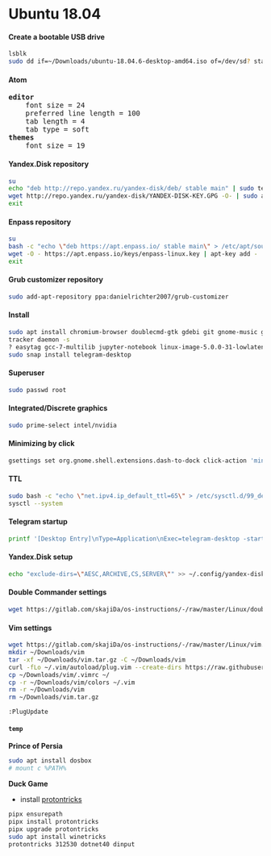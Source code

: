 # Ubuntu 18.04

#### Create a bootable USB drive

```bash
lsblk
sudo dd if=~/Downloads/ubuntu-18.04.6-desktop-amd64.iso of=/dev/sd? status=progress oflag=sync bs=16M
```

<!-- #### Settings -->

<!-- #### Tweaks -->

#### Atom

<pre>
<b>editor</b>
    font size = 24
    preferred line length = 100
    tab length = 4
    tab type = soft
<b>themes</b>
    font size = 19
</pre>

<!-- #### Remove -->

#### Yandex.Disk repository

```bash
su
echo "deb http://repo.yandex.ru/yandex-disk/deb/ stable main" | sudo tee -a /etc/apt/sources.list.d/yandex-disk.list > /dev/null
wget http://repo.yandex.ru/yandex-disk/YANDEX-DISK-KEY.GPG -O- | sudo apt-key add -
exit
```

#### Enpass repository

```bash
su
bash -c "echo \"deb https://apt.enpass.io/ stable main\" > /etc/apt/sources.list.d/enpass.list"
wget -O - https://apt.enpass.io/keys/enpass-linux.key | apt-key add -
exit
```

#### Grub customizer repository
```bash
sudo add-apt-repository ppa:danielrichter2007/grub-customizer
```

#### Install

```bash
sudo apt install chromium-browser doublecmd-gtk gdebi git gnome-music gnome-tweaks gnome-weather grub-customizer inxi neofetch pinta shotwell soundconverter transmission valgrind vim vlc
tracker daemon -s
? easytag gcc-7-multilib jupyter-notebook linux-image-5.0.0-31-lowlatency mediainfo nasm sensors soundconverter
sudo snap install telegram-desktop
```

#### Superuser

```bash
sudo passwd root
```

#### Integrated/Discrete graphics

```bash
sudo prime-select intel/nvidia
```

#### Minimizing by click

```bash
gsettings set org.gnome.shell.extensions.dash-to-dock click-action 'minimize'
```

#### TTL

```bash
sudo bash -c "echo \"net.ipv4.ip_default_ttl=65\" > /etc/sysctl.d/99_default_ttl.conf"
sysctl --system
```

#### Telegram startup

```bash
printf '[Desktop Entry]\nType=Application\nExec=telegram-desktop -startintray\nHidden=false\nNoDisplay=false\nX-GNOME-Autostart-enabled=true\nName[en_US]=Telegram Desktop\nName=Telegram Desktop\nComment[en_US]=Messanger\nComment=Messanger\n' > ~/.config/autostart/telegram-desktop.desktop
```

#### Yandex.Disk setup

```bash
echo "exclude-dirs=\"AESC,ARCHIVE,CS,SERVER\"" >> ~/.config/yandex-disk/config.cfg
```

#### Double Commander settings

```bash
wget https://gitlab.com/skajiDa/os-instructions/-/raw/master/Linux/doublecmd.xml -O ~/.config/doublecmd/doublecmd.xml
```

#### Vim settings

```bash
wget https://gitlab.com/skajiDa/os-instructions/-/raw/master/Linux/vim.tar.gz -O ~/Downloads/vim.tar.gz
mkdir ~/Downloads/vim
tar -xf ~/Downloads/vim.tar.gz -C ~/Downloads/vim
curl -fLo ~/.vim/autoload/plug.vim --create-dirs https://raw.githubusercontent.com/junegunn/vim-plug/master/plug.vim
cp ~/Downloads/vim/.vimrc ~/
cp -r ~/Downloads/vim/colors ~/.vim
rm -r ~/Downloads/vim
rm ~/Downloads/vim.tar.gz
```
`:PlugUpdate`

#### `temp`

**Prince of Persia**
```bash
sudo apt install dosbox
# mount c %PATH%
```

**Duck Game**
* install [protontricks](https://github.com/Matoking/protontricks)
```bash
pipx ensurepath
pipx install protontricks
pipx upgrade protontricks
sudo apt install winetricks
protontricks 312530 dotnet40 dinput
```
